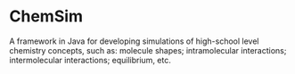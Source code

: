 # ChemSim
A framework in Java for developing simulations of high-school level chemistry concepts, such as: molecule shapes; intramolecular interactions; intermolecular interactions; equilibrium, etc. 
